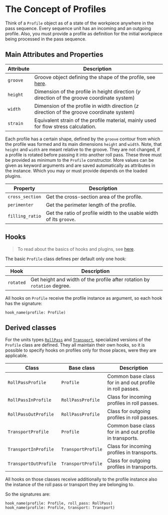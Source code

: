 # The Concept of Profiles

Think of a `Profile` object as of a state of the workpiece anywhere in the pass sequence. Every sequence unit has an
incoming and an outgoing profile. Also, you must provide a profile as definition for the initial workpiece being
processed in the pass sequence.

## Main Attributes and Properties

| Attribute | Description                                                                                  |
|-----------|----------------------------------------------------------------------------------------------|
| `groove`  | Groove object defining the shape of the profile, see [here](grooves.md).                     |
| `height`  | Dimension of the profile in height direction ($y$ direction of the groove coordinate system) |
| `width`   | Dimension of the profile in width direction ($z$ direction of the groove coordinate system)  |
| `strain`  | Equivalent strain of the profile material, mainly used for flow stress calculation.          |

Each profile has a certain shape, defined by the `groove` contour from which the profile was formed and its main
dimensions `height` and `width`. Note, that `height` and `width` are meant relative to the groove. They are not changed,
if a profile is rotated before passing it into another roll pass. These three must be provided as minimum to
the `Profile` constructor. More values can be given as keyword arguments and are saved automatically as attributes in
the instance. Which you may or must provide depends on the loaded plugins.

| Property        | Description                                                         |
|-----------------|---------------------------------------------------------------------|
| `cross_section` | Get the cross-section area of the profile.                          |
| `perimenter`    | Get the perimeter length of the profile.                            |
| `filling_ratio` | Get the ratio of profile width to the usable width of its `groove`. |

## Hooks

> To read about the basics of hooks and plugins, see [here](plugins.md).

The basic `Profile` class defines per default only one hook:

| Hook              | Description                                                              |
|-------------------|--------------------------------------------------------------------------|
| `rotated`         | Get height and width of the profile after rotation by `rotation` degree. |

All hooks on `Profile` receive the profile instance as argument, so each hook has the
signature:

    hook_name(profile: Profile)

## Derived classes

For the units types [`RollPass`](units.md#roll-passes) and [`Transport`](units.md#transports), specialized versions of
the `Profile` class are defined. They all maintain their own hooks, so it is possible to specify hooks on profiles only
for those places, were they are applicable.

| Class                 | Base class         | Description                                              |
|-----------------------|--------------------|----------------------------------------------------------|
| `RollPassProfile`     | `Profile`          | Common base class for in and out profile in roll passes. |
| `RollPassInProfile`   | `RollPassProfile`  | Class for incoming profiles in roll passes.              |
| `RollPassOutProfile`  | `RollPassProfile`  | Class for outgoing profiles in roll passes.              |
| `TransportProfile`    | `Profile`          | Common base class for in and out profile in transports.  |
| `TransportInProfile`  | `TransportProfile` | Class for incoming profiles in transports.               |
| `TransportOutProfile` | `TransportProfile` | Class for outgoing profiles in transports.               |

All hooks on those classes receive additionally to the profile instance also the instance of the roll pass or transport
they are belonging to.

So the signatures are:

    hook_name(profile: Profile, roll_pass: RollPass)
    hook_name(profile: Profile, transport: Transport)